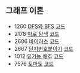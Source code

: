 ## 그래프 이론
- 1260 [DFS와 BFS](https://www.acmicpc.net/problem/1260) [코드](https://github.com/JIYUNHYEOK/Coding_Test/blob/main/BaekJoon/Graph%20Theory/B1260_solution.py)
- 2178 [미로 탐색](https://www.acmicpc.net/problem/2178) [코드](https://github.com/JIYUNHYEOK/Coding_Test/blob/main/BaekJoon/Graph%20Theory/B2178_solution.py)
- 2606 [바이러스](https://www.acmicpc.net/problem/2606) [코드](https://github.com/JIYUNHYEOK/Coding_Test/blob/main/BaekJoon/Graph%20Theory/B2606_solution.py)
- 2667 [단지번호붙이기](https://www.acmicpc.net/problem/2667) [코드](https://github.com/JIYUNHYEOK/Coding_Test/blob/main/BaekJoon/Graph%20Theory/B2667_solution.py)
- 1012 [유기농 배추](https://www.acmicpc.net/problem/1012) [코드](https://github.com/JIYUNHYEOK/Coding_Test/blob/main/BaekJoon/Graph%20Theory/B1012_solution.py)
- 7576 [토마토](https://www.acmicpc.net/problem/7576) [코드](https://github.com/JIYUNHYEOK/Coding_Test/blob/main/BaekJoon/Graph%20Theory/B7576_solution.py)
